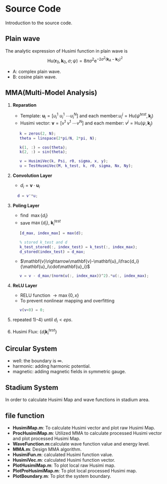 # Source Code

Introduction to the source code.

## Plain wave

The analytic expression of Husimi function in plain wave is
$$
   \mathrm{Hu}(\mathbf{r}_0,\mathbf{k}_0,\sigma;\psi)=8\pi\sigma^2\mathrm{e}^{-2\sigma^2(\mathbf{k}_{A}-\mathbf{k}_0)^2}
$$

- A: complex plain wave.
- B: cosine plain wave.
  
## MMA(Multi-Model Analysis)

1. **Reparation**
   - Template: $\mathbf{u}_i=[u_i^1\ u_i^1\ \cdots u_i^N]$ and each member:$u_i^j=\mathrm{Hu}(\psi^{test},\mathbf{k}_j)$
   - Husimi vector: $\mathbf{v}=[v^1\ v^1\ \cdots v^N]$ and each member: $v^j=\mathrm{Hu}(\psi,\mathbf{k}_j)$

   ```matlab
      k = zeros(2, N);
      theta = linspace(2*pi/N, 2*pi, N);

      k(1, :) = cos(theta);
      k(2, :) = sin(theta);

      v = HusimiVec(k, Psi, r0, sigma, x, y);
      u = TestHusmiVec(M, k_test, k, r0, sigma, Nx, Ny);
   ```

2. **Convolution Layer**
   - $d_i = \mathbf{v}\cdot\mathbf{u}_i$

    ```matlab
      d = v'*u;
    ```
  
3. **Poling Layer**
   - find $\ \max \{d_i\}$
   - save $\max\{d_i\},\ \mathbf{k}_i^{test}$

   ```matlab
      [d_max, index_max] = max(d);

      % stored k_test and d
      k_test_stored(:, index_test) = k_test(:, index_max);
      d_stored(index_test) = d_max;
   ```

   - $\mathbf{v}\rightarrow\mathbf{v}-\mathbf{u}_i\frac{d_i}{\mathbf{u}_i\cdot\mathbf{u}_i}$

   ```matlab
      v = v - d_max/(norm(u(:, index_max))^2).*u(:, index_max);
   ```

4. **ReLU Layer**
   - RELU function $\rightarrow \max\{0,x\}$
   - To prevent nonlinear mapping and overfitting

   ```matlab
      v(v<0) = 0;
   ```

5. repeated 1)-4) until $d_i<eps$.

6. Husimi Flux: $\{d_i\mathbf{k}_i^{test}\}$

## **Circular System**

- well: the boundary is $\infty$.
- harmonic: adding harmonic potential.
- magnetic: adding magnetic fields in symmetric gauge.

## **Stadium System**

In order to calculate Husimi Map and wave functions in stadium area.

## file function

- **HusimiMap.m**: To calculate Husimi vector and plot raw Husimi Map.
- **ProcHusimiMap.m**: Utilized MMA to calculate processed Husimi vector and plot processed Husimi Map.
- **WaveFunction.m**:calculate wave function value and energy level.
- **MMA.m**: Design MMA algorithm.
- **HusimiFun.m**: calculated Husimi function value.
- **HusimiVec.m**: calculated Husimi function vector.
- **PlotHusimiMap.m**: To plot local raw Husimi map.
- **PlotProHusimiMap.m**: To plot local processed Husimi map.
- **PlotBoundary.m**: To plot the system boundary.
